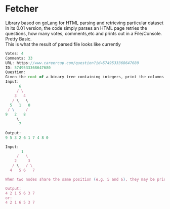 # Fetcher
Library based on goLang for HTML parsing and retrieving particular dataset
<br>
In its 0.01 version, the code simply parses an HTML page retries the questions, how many votes, comments,etc and prints out in a File/Console.
<br> Pretty Basic.<br>This is what the result of parsed file looks like currently

```javascript
Votes: 4
Comments: 33
URL: https://www.careercup.com/question?id=5749533368647680
ID: 5749533368647680
Question:
Given the root of a binary tree containing integers, print the columns of the tree in order with the nodes in each column printed top-to-bottom.
Input:
      6
     / \
    3   4
   / \   \
  5   1   0
 / \     /
9   2   8
     \
      7

Output:
9 5 3 2 6 1 7 4 8 0

Input:
       1
     /   \
    2     3
   / \   / \
  4   5 6   7

When two nodes share the same position (e.g. 5 and 6), they may be printed in either order:

Output:
4 2 1 5 6 3 7
or:
4 2 1 6 5 3 7

```
